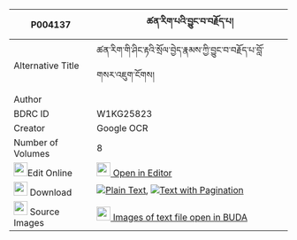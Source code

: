 |P004137|ཚན་རིག་པའི་བྱུང་བ་བརྗོད་པ། 
| --- | --- 
|Alternative Title |ཚན་རིག་གི་ཤིང་རྟའི་སྲོལ་བྱེད་རྣམས་ཀྱི་བྱུང་བ་བརྗོད་པ་བློ་གསར་འཇུག་ངོགས།
|Author | 
|BDRC ID | W1KG25823
|Creator | Google OCR
|Number of Volumes| 8
|<img width="25" src="https://img.icons8.com/color/25/000000/edit-property.png">Edit Online| [<img width="25" src="https://avatars.githubusercontent.com/u/45091458?s=200&v=4"> Open in Editor](http://editor.openpecha.org/P004137)
|<img width="25" src="https://img.icons8.com/fluent/48/000000/download-2.png"/>  Download | [![](https://img.icons8.com/color/20/000000/txt.png)Plain Text](https://github.com/Openpecha/P004137/releases/download/v2/tsenrigpa_i_jungwa_jopa_plain_P004137.zip), [![](https://img.icons8.com/color/20/000000/txt.png)Text with Pagination](https://github.com/Openpecha/P004137/releases/download/v2/tsenrigpa_i_jungwa_jopa_pages_P004137.zip)
|<img width="25" src="https://img.icons8.com/plasticine/100/000000/pictures-folder.png"/>  Source Images | [<img width="25" src="https://library.bdrc.io/icons/BUDA-small.svg"> Images of text file open in BUDA](https://library.bdrc.io/show/bdr:W1KG25823)
